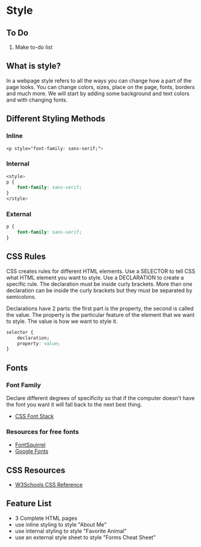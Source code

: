 # Style

## To Do
1. Make to-do list


## What is style?
In a webpage style refers to all the ways you can change how a part of the page looks. You can change colors, sizes, place on the page, fonts, borders and much more. We will start by adding some background and text colors and with changing fonts. 

## Different Styling Methods
### Inline
```css
<p style="font-family: sans-serif;">
```
### Internal
```css
<style>
p {
    font-family: sans-serif;
}
</style>
```
### External
```css
p {
    font-family: sans-serif;
}
```
## CSS Rules
CSS creates rules for different HTML elements. Use a SELECTOR to tell CSS what HTML element you want to style. Use a DECLARATION to create a specific rule. The declaration must be inside curly brackets. More than one declaration can be inside the curly brackets but they must be separated by semicolons. 

Declarations have 2 parts: the first part is the property, the second is called the value. The property is the particular feature of the element that we want to style. The value is how we want to style it.

```css
selector {
    declaration;
    property: value;
}
```


## Fonts
### Font Family
Declare  different degrees of specificity so that if the computer doesn't have the font you want it will fall back to the next best thing. 
* [CSS Font Stack](https://www.cssfontstack.com/)
### Resources for free fonts
* [FontSquirrel](https://www.fontsquirrel.com/)
* [Google Fonts](https://fonts.google.com/)

## CSS Resources
* [W3Schools CSS Reference](https://www.w3schools.com/cssref/default.asp)

## Feature List
* 3 Complete HTML pages
* use inline styling to style "About Me"
* use internal styling to style "Favorite Animal"
* use an external style sheet to style "Forms Cheat Sheet"
